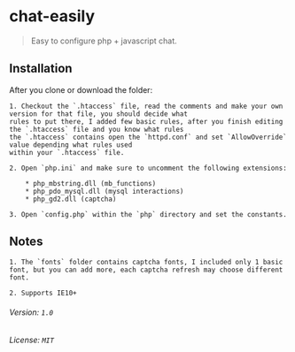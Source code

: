 # chat-easily
> Easy to configure php + javascript chat.

## Installation

After you clone or download the folder:
	
	1. Checkout the `.htaccess` file, read the comments and make your own version for that file, you should decide what
	rules to put there, I added few basic rules, after you finish editing the `.htaccess` file and you know what rules
	the `.htaccess` contains open the `httpd.conf` and set `AllowOverride` value depending what rules used
	within your `.htaccess` file.

	2. Open `php.ini` and make sure to uncomment the following extensions:

		* php_mbstring.dll (mb_functions)
		* php_pdo_mysql.dll (mysql interactions)
		* php_gd2.dll (captcha)

	3. Open `config.php` within the `php` directory and set the constants.

## Notes

	1. The `fonts` folder contains captcha fonts, I included only 1 basic font, but you can add more, each captcha refresh may choose different font.

	2. Supports IE10+

###### Version: `1.0`

###### License: `MIT`